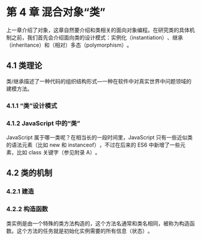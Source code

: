 # 第 4 章 混合对象“类”

上一章介绍了对象，这章自然要介绍和类相关的面向对象编程。在研究类的具体机制之前，我们首先会介绍面向类的设计模式：实例化（instantiation）​、继承（inheritance）和（相对）多态（polymorphism）​。

## 4.1 类理论

类/继承描述了一种代码的组织结构形式—一种在软件中对真实世界中问题领域的建模方法。

### 4.1.1 “类”设计模式

### 4.1.2 JavaScript 中的“类”

JavaScript 属于哪一类呢？在相当长的一段时间里，JavaScript 只有一些近似类的语法元素（比如 new 和 instanceof）​，不过在后来的 ES6 中新增了一些元素，比如 class 关键字（参见附录 A）​。

## 4.2 类的机制

### 4.2.1 建造

### 4.2.2 构造函数

类实例是由一个特殊的类方法构造的，这个方法名通常和类名相同，被称为构造函数。这个方法的任务就是初始化实例需要的所有信息（状态）​。
